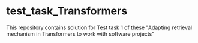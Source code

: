 # test_task_Transformers
This repository contains solution for Test task 1 of these "Adapting retrieval mechanism in Transformers to work with software projects"

